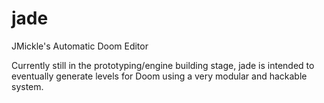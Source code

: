 # jade
JMickle's Automatic Doom Editor

Currently still in the prototyping/engine building stage, jade is intended to eventually generate levels for Doom using a very modular and hackable system.

